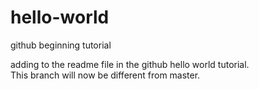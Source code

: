 # hello-world
github beginning tutorial

adding to the readme file in the github hello world tutorial.  
This branch will now be different from master.

